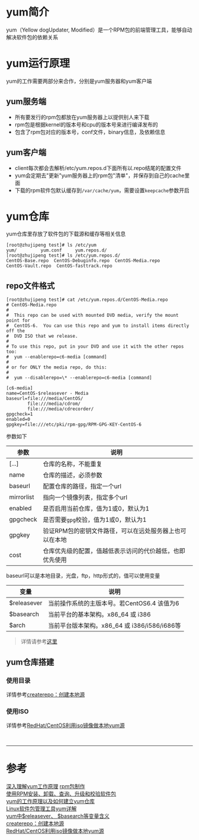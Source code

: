 # yum简介
yum（Yellow dogUpdater, Modified）是一个RPM包的前端管理工具，能够自动解决软件包的依赖关系



# yum运行原理
yum的工作需要两部分来合作，分别是yum服务器和yum客户端


## yum服务端
- 所有要发行的rpm包都放在yum服务器上以提供别人来下载
- rpm包是根据kernel的版本号和cpu的版本号来进行编译发布的
- 包含了rpm包对应的版本号，conf文件，binary信息，及依赖信息


## yum客户端
- client每次都会去解析/etc/yum.repos.d下面所有以.repo结尾的配置文件
- yum会定期去"更新"yum服务器上的rpm包"清单"，并保存到自己的cache里面
- 下载的rpm软件包默认缓存到`/var/cache/yum`，需要设置`keepcache`参数开启


# yum仓库
yum仓库里存放了软件包的下载源和缓存等相关信息

```
[root@zhujipeng test]# ls /etc/yum
yum/         yum.conf     yum.repos.d/
[root@zhujipeng test]# ls /etc/yum.repos.d/
CentOS-Base.repo  CentOS-Debuginfo.repo  CentOS-Media.repo
CentOS-Vault.repo  CentOS-fasttrack.repo
```


## repo文件格式
```
[root@zhujipeng test]# cat /etc/yum.repos.d/CentOS-Media.repo
# CentOS-Media.repo
#
#  This repo can be used with mounted DVD media, verify the mount point for
#  CentOS-6.  You can use this repo and yum to install items directly off the
#  DVD ISO that we release.
#
# To use this repo, put in your DVD and use it with the other repos too:
#  yum --enablerepo=c6-media [command]
#
# or for ONLY the media repo, do this:
#
#  yum --disablerepo=\* --enablerepo=c6-media [command]

[c6-media]
name=CentOS-$releasever - Media
baseurl=file:///media/CentOS/
        file:///media/cdrom/
        file:///media/cdrecorder/
gpgcheck=1
enabled=0
gpgkey=file:///etc/pki/rpm-gpg/RPM-GPG-KEY-CentOS-6
```

参数如下

|参数 | 说明 |
|--- |--- |
|[...] | 仓库的名称，不能重复|
|name | 仓库的描述，必须参数 |
|baseurl | 配置仓库的路径，指定一个url |
|mirrorlist | 指向一个镜像列表，指定多个url |
|enabled | 是否启用当前仓库，值为1或0，默认为1 |
|gpgcheck | 是否需要`gpg`校验，值为1或0，默认为1 |
|gpgkey | 验证RPM包的密钥文件路径，可以在远处服务器上也可以在本地 |
|cost | 仓库优先级的配置，值越低表示访问的代价越低，也即优先使用 |

baseurl可以是本地目录，光盘，ftp，http形式的，值可以使用变量

|变量 | 说明 |
|--- |--- |
|$releasever | 当前操作系统的主版本号。若CentOS6.4 该值为6 |
|$basearch | 当前平台的基本架构。x86_64 或 i386 |
|$arch | 当前平台版本架构。x86_64 或 i386/i586/i686等 |
> 详情请参考[这里][6]


## yum仓库搭建
### 使用目录
详情参考[createrepo：创建本地源][7]

### 使用ISO
详情参考[RedHat/CentOS利用iso镜像做本地yum源][8]



</br>

---

# 参考

[深入理解yum工作原理][1] 
[rpm包制作][2]   
[使用RPM安装、卸载、查询、升级和校验软件包][3]  
[yum的工作原理以及如何建立yum仓库][4]  
[Linux软件包管理工具yum详解][5]  
[yum中$releasever、 $basearch等变量含义][6]  
[createrepo：创建本地源][7]    
[RedHat/CentOS利用iso镜像做本地yum源][8]  

[1]: http://www.firefoxbug.com/index.php/archives/2777/
[2]: http://www.firefoxbug.com/index.php/archives/2776/
[3]: http://wuyelan.blog.51cto.com/6118147/1546305
[4]: http://wuyelan.blog.51cto.com/6118147/1546674
[5]: http://zhang789.blog.51cto.com/11045979/1846643
[6]: http://blog.csdn.net/taiyang1987912/article/details/46890997
[7]: http://blog.csdn.net/iloveyin/article/details/7766848
[8]: https://linux.cn/article-1017-1.html
